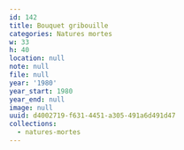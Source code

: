 ```yaml
---
id: 142
title: Bouquet gribouille
categories: Natures mortes
w: 33
h: 40
location: null
note: null
file: null
year: '1980'
year_start: 1980
year_end: null
image: null
uuid: d4002719-f631-4451-a305-491a6d491d47
collections:
  - natures-mortes
---
```


